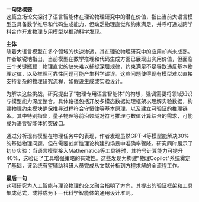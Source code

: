 **一句话概要**  
这篇立场论文探讨了语言智能体在理论物理研究中的潜在价值，指出当前大语言模型虽具备数学推导和代码生成能力，但缺乏物理直觉和约束满足，并呼吁通过跨学科合作开发物理专用模型以推动科学发现。

**主体**  
随着大语言模型在多个领域的快速渗透，其在理论物理研究中的应用却尚未成熟。作者敏锐地指出，当前模型在数学推理和代码生成方面已展现出实用价值，但面临三个关键瓶颈：物理直觉的缺失难以捕捉深层规律，约束满足不足导致违反基本物理定律，以及推理可靠性问题可能产生科学谬误。这些问题使得现有模型难以直接支持复杂的物理研究流程，如假设生成或实验设计。

为解决这些挑战，研究提出了"物理专用语言智能体"的构想，强调需要将领域知识与模型能力深度整合。具体路径包括开发多模态数据处理框架以理解实验数据，构建物理约束模块确保推导过程符合守恒律等基本原理，以及建立可验证的推理链条。其中特别指出，量子物理等前沿领域对符号推理与数值计算结合的需求，可能成为语言智能体的突破口。

通过分析现有模型在物理任务中的表现，作者发现虽然GPT-4等模型能解决30%的基础物理问题，但在需要创新性理论构建的场景中准确率骤降。研究同时展示了初步实验：当语言模型接入Mathematica等工具链时，其符号计算能力可提升40%，这验证了工具增强策略的有效性。这些发现为构建"物理Copilot"系统奠定了基础，该系统有望辅助科研人员完成从文献分析到方程求解的全流程工作。

**最后一句**  
这项研究为人工智能与理论物理的交叉融合指明了方向，其提出的验证框架和工具集成范式，或将成为下一代科学智能体的通用设计准则。